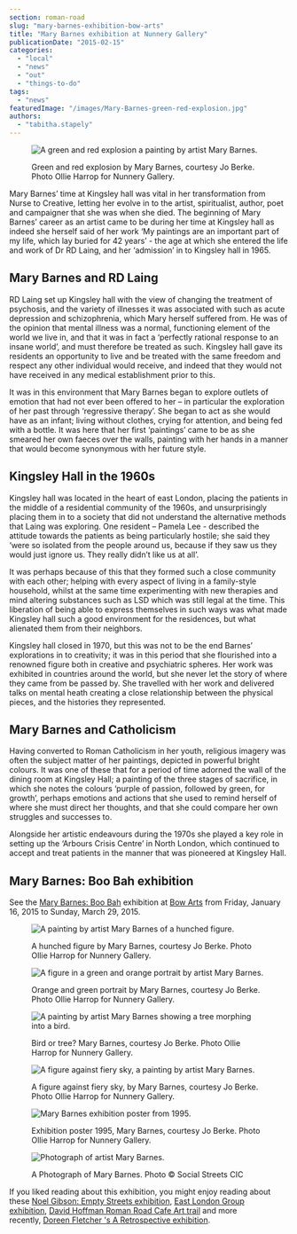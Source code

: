 ```yaml
---
section: roman-road
slug: "mary-barnes-exhibition-bow-arts"
title: "Mary Barnes exhibition at Nunnery Gallery"
publicationDate: "2015-02-15"
categories: 
  - "local"
  - "news"
  - "out"
  - "things-to-do"
tags: 
  - "news"
featuredImage: "/images/Mary-Barnes-green-red-explosion.jpg"
authors: 
  - "tabitha.stapely"
---
```


<figure>

![A green and red explosion a painting by artist Mary Barnes.](/images/Mary-Barnes-green-red-explosion.jpg)

<figcaption>

Green and red explosion by Mary Barnes, courtesy Jo Berke. Photo Ollie Harrop for Nunnery Gallery.

</figcaption>

</figure>

Mary Barnes’ time at Kingsley hall was vital in her transformation from Nurse to Creative, letting her evolve in to the artist, spiritualist, author, poet and campaigner that she was when she died. The beginning of Mary Barnes’ career as an artist came to be during her time at Kingsley hall as indeed she herself said of her work ‘My paintings are an important part of my life, which lay buried for 42 years’ - the age at which she entered the life and work of Dr RD Laing, and her ‘admission’ in to Kingsley hall in 1965.

## Mary Barnes and RD Laing

RD Laing set up Kingsley hall with the view of changing the treatment of psychosis, and the variety of illnesses it was associated with such as acute depression and schizophrenia, which Mary herself suffered from. He was of the opinion that mental illness was a normal, functioning element of the world we live in, and that it was in fact a ‘perfectly rational response to an insane world’, and must therefore be treated as such. Kingsley hall gave its residents an opportunity to live and be treated with the same freedom and respect any other individual would receive, and indeed that they would not have received in any medical establishment prior to this.

It was in this environment that Mary Barnes began to explore outlets of emotion that had not ever been offered to her – in particular the exploration of her past through ‘regressive therapy’. She began to act as she would have as an infant; living without clothes, crying for attention, and being fed with a bottle. It was here that her first ‘paintings’ came to be as she smeared her own faeces over the walls, painting with her hands in a manner that would become synonymous with her future style.

## Kingsley Hall in the 1960s

Kingsley hall was located in the heart of east London, placing the patients in the middle of a residential community of the 1960s, and unsurprisingly placing them in to a society that did not understand the alternative methods that Laing was exploring. One resident – Pamela Lee - described the attitude towards the patients as being particularly hostile; she said they ‘were so isolated from the people around us, because if they saw us they would just ignore us. They really didn’t like us at all’.

It was perhaps because of this that they formed such a close community with each other; helping with every aspect of living in a family-style household, whilst at the same time experimenting with new therapies and mind altering substances such as LSD which was still legal at the time. This liberation of being able to express themselves in such ways was what made Kingsley hall such a good environment for the residences, but what alienated them from their neighbors.

Kingsley hall closed in 1970, but this was not to be the end Barnes’ explorations in to creativity; it was in this period that she flourished into a renowned figure both in creative and psychiatric spheres. Her work was exhibited in countries around the world, but she never let the story of where they came from be passed by. She travelled with her work and delivered talks on mental heath creating a close relationship between the physical pieces, and the histories they represented.

## Mary Barnes and Catholicism

Having converted to Roman Catholicism in her youth, religious imagery was often the subject matter of her paintings, depicted in powerful bright colours. It was one of these that for a period of time adorned the wall of the dining room at Kingsley Hall; a painting of the three stages of sacrifice, in which she notes the colours ‘purple of passion, followed by green, for growth’, perhaps emotions and actions that she used to remind herself of where she must direct her thoughts, and that she could compare her own struggles and successes to.

Alongside her artistic endeavours during the 1970s she played a key role in setting up the ‘Arbours Crisis Centre’ in North London, which continued to accept and treat patients in the manner that was pioneered at Kingsley Hall.

## Mary Barnes: Boo Bah exhibition

See the [Mary Barnes: Boo Bah](https://www.bowarts.org/nunnery/exhibitions-and-events/mary-barnes-boo-bah "Mary Barnes exhibition at Bow Arts") exhibition at [Bow Arts](https://www.bowarts.org "Bow Arts website") from Friday, January 16, 2015 to Sunday, March 29, 2015.

<figure>

![A painting by artist Mary Barnes of a hunched figure.](/images/Mary-Barnes-hunched-figure.jpg)

<figcaption>

A hunched figure by Mary Barnes, courtesy Jo Berke. Photo Ollie Harrop for Nunnery Gallery.

</figcaption>

</figure>

<figure>

![A figure in a green and orange portrait by artist Mary Barnes.](/images/Mary-Barnes-orange-green-portrait.jpg)

<figcaption>

Orange and green portrait by Mary Barnes, courtesy Jo Berke. Photo Ollie Harrop for Nunnery Gallery.

</figcaption>

</figure>

<figure>

![A painting by artist Mary Barnes showing a tree morphing into a bird.](/images/Mary-Barnes-bird-tree.jpg)

<figcaption>

Bird or tree? Mary Barnes, courtesy Jo Berke. Photo Ollie Harrop for Nunnery Gallery.

</figcaption>

</figure>

<figure>

![A figure against fiery sky, a painting by artist Mary Barnes.](/images/Mary-Barnes-figure-fiery-sky.jpg)

<figcaption>

A figure against fiery sky, by Mary Barnes, courtesy Jo Berke. Photo Ollie Harrop for Nunnery Gallery.

</figcaption>

</figure>

<figure>

![Mary Barnes exhibition poster from 1995.](/images/Mary-Barnes-exhibition-1995-poster.jpg)

<figcaption>

Exhibition poster 1995, Mary Barnes, courtesy Jo Berke. Photo Ollie Harrop for Nunnery Gallery.

</figcaption>

</figure>

<figure>

![Photograph of artist Mary Barnes.](/images/mary-barnes-artist-photograph.jpg)

<figcaption>

A Photograph of Mary Barnes. Photo © Social Streets CIC

</figcaption>

</figure>

If you liked reading about this exhibition, you might enjoy reading about these [Noel Gibson: Empty Streets exhibition](https://romanroadlondon.com/noel-gibson-empty-streets-exhibition/ "Noel Gibson Empty Streets Exhibition"), [East London Group exhibition](https://romanroadlondon.com/east-london-group-artists-bow/ "East London Group Artists"), [David Hoffman Roman Road Cafe Art trail](https://romanroadlondon.com/david-hoffman-roman-road-cafe-crawl-photomonth "David Hoffman Roman Road Cafe Crawl for Photomonth") and more recently, [Doreen Fletcher 's A Retrospective exhibition](https://romanroadlondon.com/event/doreen-fletcher-a-retrospective-exhibition/).


